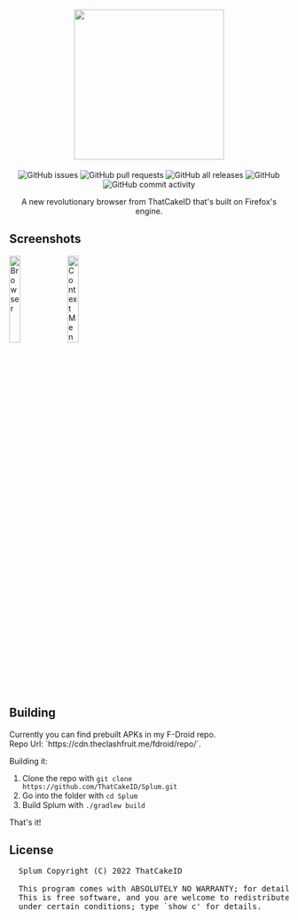 <h1 align="center">
  <img src="https://user-images.githubusercontent.com/55049569/178145330-29b9c39a-22d5-4fe1-bda9-422dba3dc530.png" width="270px">
</h1>

<p align="center">
  <img alt="GitHub issues" src="https://img.shields.io/github/issues-raw/ThatCakeID/Splum?label=issues">
  <img alt="GitHub pull requests" src="https://img.shields.io/github/issues-pr/ThatCakeID/Splum">
  <img alt="GitHub all releases" src="https://img.shields.io/github/downloads/ThatCakeID/Splum/total">
  
  <img alt="GitHub" src="https://img.shields.io/github/license/ThatCakeID/Splum">
  <img alt="GitHub commit activity" src="https://img.shields.io/github/commit-activity/w/ThatCakeID/Splum">
</p>

<p align="center">
  A new revolutionary browser from ThatCakeID that's built on Firefox's engine.
</p>

<h2>
  Screenshots
</h2>

<p>
  <img alt="Browser" src="https://cdn.discordapp.com/attachments/878304967939731476/997491520628338689/Screenshot_20220715-151431_Splum.jpg" width="20%">
  <img alt="Context Menu" src="https://cdn.discordapp.com/attachments/878304967939731476/997491521106477089/Screenshot_20220715-151435_Splum.jpg" width="20%">
</p>

<h2>
  Building
</h2>

<p>
  Currently you can find prebuilt APKs in my F-Droid repo. <br />
  Repo Url: `https://cdn.theclashfruit.me/fdroid/repo/`.
</p>

<p>
  Building it:
  
  <ol>
    <li>Clone the repo with <code>git clone https://github.com/ThatCakeID/Splum.git</code></li>
    <li>Go into the folder with <code>cd Splum</code></li>
    <li>Build Splum with <code>./gradlew build</code></li>
  </ol>
  
  That's it!
</p>

<h2>
  License
</h2>

<pre>
  Splum Copyright (C) 2022 ThatCakeID
  
  This program comes with ABSOLUTELY NO WARRANTY; for details type `show w'.
  This is free software, and you are welcome to redistribute it
  under certain conditions; type `show c' for details.
</pre>
